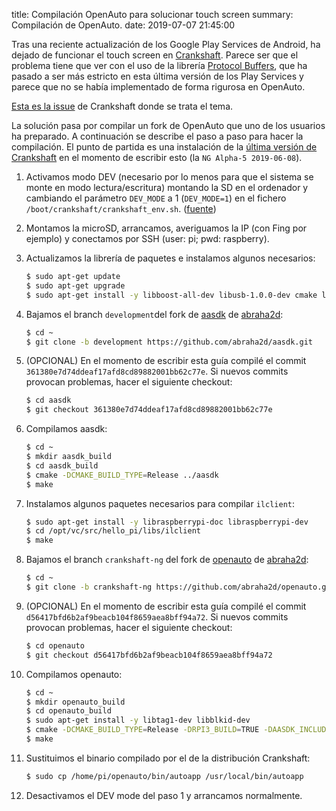 title: Compilación OpenAuto para solucionar touch screen
summary: Compilación de OpenAuto.
date: 2019-07-07 21:45:00

Tras una reciente actualización de los Google Play Services de Android, ha dejado de funcionar el touch screen en [Crankshaft](/2018-10-19-crankshaft.html). Parece ser que el problema tiene que ver con el uso de la librería [Protocol Buffers](https://developers.google.com/protocol-buffers/), que ha pasado a ser más estricto en esta última versión de los Play Services y parece que no se había implementado de forma rigurosa en OpenAuto.

[Esta es la issue](https://github.com/opencardev/crankshaft/issues/352) de Crankshaft donde se trata el tema.

La solución pasa por compilar un fork de OpenAuto que uno de los usuarios ha preparado. A continuación se describe el paso a paso para hacer la compilación. El punto de partida es una instalación de la [última versión de Crankshaft](https://github.com/opencardev/crankshaft/releases) en el momento de escribir esto (la `NG Alpha-5 2019-06-08`).

1. Activamos modo DEV (necesario por lo menos para que el sistema se monte en modo lectura/escritura) montando la SD en el ordenador y cambiando el parámetro `DEV_MODE` a 1 (`DEV_MODE=1`) en el fichero `/boot/crankshaft/crankshaft_env.sh`. ([fuente](https://github.com/opencardev/crankshaft/wiki/Dev-Mode-and-Debug-Mode))
2. Montamos la microSD, arrancamos, averiguamos la IP (con Fing por ejemplo) y conectamos por SSH (user: pi; pwd: raspberry).
3. Actualizamos la librería de paquetes e instalamos algunos necesarios:

    ```bash
    $ sudo apt-get update
    $ sudo apt-get upgrade
    $ sudo apt-get install -y libboost-all-dev libusb-1.0.0-dev cmake libprotobuf-dev protobuf-c-compiler protobuf-compiler librtaudio-dev
    ```

4. Bajamos el branch `development`del fork de [aasdk](https://github.com/abraha2d/aasdk) de [abraha2d](https://github.com/abraha2d):

    ```bash
    $ cd ~
    $ git clone -b development https://github.com/abraha2d/aasdk.git
    ```

5. (OPCIONAL) En el momento de escribir esta guía compilé el commit `361380e7d74ddeaf17afd8cd89882001bb62c77e`. Si nuevos commits provocan problemas, hacer el siguiente checkout:

    ```bash
    $ cd aasdk
    $ git checkout 361380e7d74ddeaf17afd8cd89882001bb62c77e
    ```

6. Compilamos aasdk:

    ```bash
    $ cd ~
    $ mkdir aasdk_build
    $ cd aasdk_build
    $ cmake -DCMAKE_BUILD_TYPE=Release ../aasdk
    $ make
    ```

7. Instalamos algunos paquetes necesarios para compilar `ilclient`:

    ```bash
    $ sudo apt-get install -y libraspberrypi-doc libraspberrypi-dev
    $ cd /opt/vc/src/hello_pi/libs/ilclient
    $ make
    ```

8. Bajamos el branch `crankshaft-ng` del fork de [openauto](https://github.com/abraha2d/openauto) de [abraha2d](https://github.com/abraha2d):

    ```bash
    $ cd ~
    $ git clone -b crankshaft-ng https://github.com/abraha2d/openauto.git
    ```

9. (OPCIONAL) En el momento de escribir esta guía compilé el commit `d56417bfd6b2af9beacb104f8659aea8bff94a72`. Si nuevos commits provocan problemas, hacer el siguiente checkout:

    ```bash
    $ cd openauto
    $ git checkout d56417bfd6b2af9beacb104f8659aea8bff94a72
    ```

10. Compilamos openauto:

    ```bash
    $ cd ~
    $ mkdir openauto_build
    $ cd openauto_build
    $ sudo apt-get install -y libtag1-dev libblkid-dev
    $ cmake -DCMAKE_BUILD_TYPE=Release -DRPI3_BUILD=TRUE -DAASDK_INCLUDE_DIRS="/home/pi/aasdk/include" -DAASDK_LIBRARIES="/home/pi/aasdk/lib/libaasdk.so" -DAASDK_PROTO_INCLUDE_DIRS="/home/pi/aasdk_build" -DAASDK_PROTO_LIBRARIES="/home/pi/aasdk/lib/libaasdk_proto.so" ../openauto
    $ make
    ```

11. Sustituimos el binario compilado por el de la distribución Crankshaft:

    ```bash
    $ sudo cp /home/pi/openauto/bin/autoapp /usr/local/bin/autoapp
    ```

12. Desactivamos el DEV mode del paso 1 y arrancamos normalmente.
